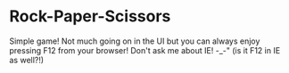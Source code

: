 # Rock-Paper-Scissors
Simple game! Not much going on in the UI but you can always enjoy pressing F12 from your browser! Don't ask me about IE! -_-" (is it F12 in IE as well?!)
